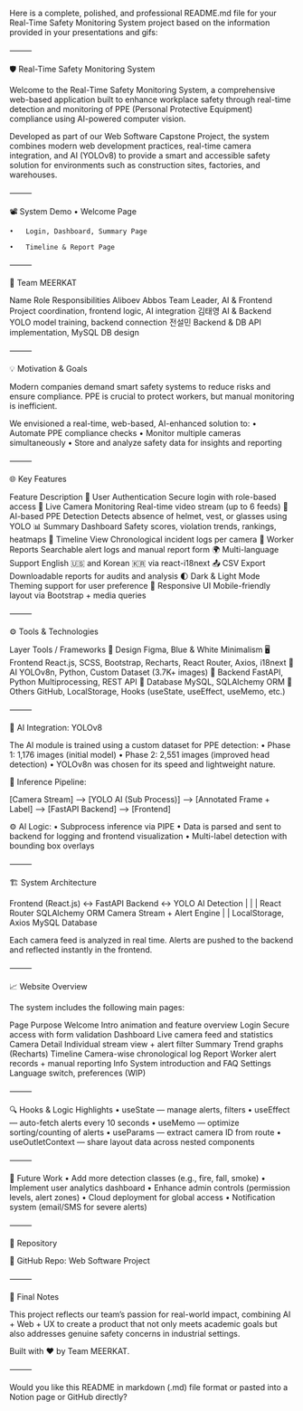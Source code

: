 Here is a complete, polished, and professional README.md file for your Real-Time Safety Monitoring System project based on the information provided in your presentations and gifs:

⸻

🛡️ Real-Time Safety Monitoring System

Welcome to the Real-Time Safety Monitoring System, a comprehensive web-based application built to enhance workplace safety through real-time detection and monitoring of PPE (Personal Protective Equipment) compliance using AI-powered computer vision.

Developed as part of our Web Software Capstone Project, the system combines modern web development practices, real-time camera integration, and AI (YOLOv8) to provide a smart and accessible safety solution for environments such as construction sites, factories, and warehouses.

⸻

📽️ System Demo
	•	Welcome Page

	•	Login, Dashboard, Summary Page

	•	Timeline & Report Page


⸻

👥 Team MEERKAT

Name	Role	Responsibilities
Aliboev Abbos	Team Leader, AI & Frontend	Project coordination, frontend logic, AI integration
김태영	AI & Backend	YOLO model training, backend connection
전설민	Backend & DB	API implementation, MySQL DB design


⸻

💡 Motivation & Goals

Modern companies demand smart safety systems to reduce risks and ensure compliance. PPE is crucial to protect workers, but manual monitoring is inefficient.

We envisioned a real-time, web-based, AI-enhanced solution to:
	•	Automate PPE compliance checks
	•	Monitor multiple cameras simultaneously
	•	Store and analyze safety data for insights and reporting

⸻

🌐 Key Features

Feature	Description
🔐 User Authentication	Secure login with role-based access
📸 Live Camera Monitoring	Real-time video stream (up to 6 feeds)
🚨 AI-based PPE Detection	Detects absence of helmet, vest, or glasses using YOLO
📊 Summary Dashboard	Safety scores, violation trends, rankings, heatmaps
📆 Timeline View	Chronological incident logs per camera
📁 Worker Reports	Searchable alert logs and manual report form
🌍 Multi-language Support	English 🇺🇸 and Korean 🇰🇷 via react-i18next
📤 CSV Export	Downloadable reports for audits and analysis
🌓 Dark & Light Mode	Theming support for user preference
📱 Responsive UI	Mobile-friendly layout via Bootstrap + media queries


⸻

⚙️ Tools & Technologies

Layer	Tools / Frameworks
🎨 Design	Figma, Blue & White Minimalism
🖥️ Frontend	React.js, SCSS, Bootstrap, Recharts, React Router, Axios, i18next
🧠 AI	YOLOv8n, Python, Custom Dataset (3.7K+ images)
🔧 Backend	FastAPI, Python Multiprocessing, REST API
💾 Database	MySQL, SQLAlchemy ORM
🔗 Others	GitHub, LocalStorage, Hooks (useState, useEffect, useMemo, etc.)


⸻

🧠 AI Integration: YOLOv8

The AI module is trained using a custom dataset for PPE detection:
	•	Phase 1: 1,176 images (initial model)
	•	Phase 2: 2,551 images (improved head detection)
	•	YOLOv8n was chosen for its speed and lightweight nature.

🧪 Inference Pipeline:

[Camera Stream] --> [YOLO AI (Sub Process)] --> [Annotated Frame + Label] --> [FastAPI Backend] --> [Frontend]

⚙️ AI Logic:
	•	Subprocess inference via PIPE
	•	Data is parsed and sent to backend for logging and frontend visualization
	•	Multi-label detection with bounding box overlays

⸻

🏗️ System Architecture

Frontend (React.js)     <->    FastAPI Backend    <->    YOLO AI Detection
     |                                 |                     |
  React Router                  SQLAlchemy ORM         Camera Stream + Alert Engine
     |                                 |
LocalStorage, Axios             MySQL Database

Each camera feed is analyzed in real time. Alerts are pushed to the backend and reflected instantly in the frontend.

⸻

📈 Website Overview

The system includes the following main pages:

Page	Purpose
Welcome	Intro animation and feature overview
Login	Secure access with form validation
Dashboard	Live camera feed and statistics
Camera Detail	Individual stream view + alert filter
Summary	Trend graphs (Recharts)
Timeline	Camera-wise chronological log
Report	Worker alert records + manual reporting
Info	System introduction and FAQ
Settings	Language switch, preferences (WIP)


⸻

🔍 Hooks & Logic Highlights
	•	useState — manage alerts, filters
	•	useEffect — auto-fetch alerts every 10 seconds
	•	useMemo — optimize sorting/counting of alerts
	•	useParams — extract camera ID from route
	•	useOutletContext — share layout data across nested components

⸻

🚀 Future Work
	•	Add more detection classes (e.g., fire, fall, smoke)
	•	Implement user analytics dashboard
	•	Enhance admin controls (permission levels, alert zones)
	•	Cloud deployment for global access
	•	Notification system (email/SMS for severe alerts)

⸻

🔗 Repository

📁 GitHub Repo: Web Software Project

⸻

📣 Final Notes

This project reflects our team’s passion for real-world impact, combining AI + Web + UX to create a product that not only meets academic goals but also addresses genuine safety concerns in industrial settings.

Built with ❤️ by Team MEERKAT.

⸻

Would you like this README in markdown (.md) file format or pasted into a Notion page or GitHub directly?
